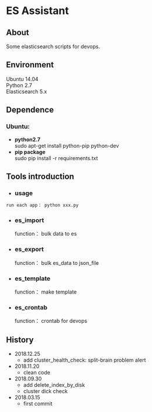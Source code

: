 # ES Assistant
## About
Some elasticsearch scripts for devops. </br>

## Environment
Ubuntu 14.04 </br>
Python 2.7 </br>
Elasticsearch 5.x </br>

## Dependence
### Ubuntu:

* **python2.7** </br>
  sudo apt-get install python-pip python-dev
* **pip package** </br>
  sudo pip install -r requirements.txt

## Tools introduction
* ### usage
```bash
run each app： python xxx.py
```
* ### es_import
  function： bulk data to es

* ### es_export
    function： bulk es_data to json_file

* ### es_template
    function： make template

* ### es_crontab
	function： crontab for devops

## History
* 2018.12.25
  * add cluster_health_check: split-brain problem alert
* 2018.11.20
  * clean code 
* 2018.09.30 
  * add delete_index_by_disk
  * cluster dick check
* 2018.03.15
  * first commit